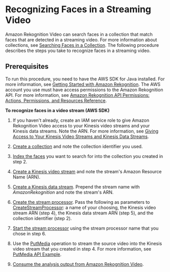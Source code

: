 # Recognizing Faces in a Streaming Video<a name="recognize-faces-in-a-video-stream"></a>

Amazon Rekognition Video can search faces in a collection that match faces that are detected in a streaming video\. For more information about collections, see [Searching Faces in a Collection](collections.md)\. The following procedure describes the steps you take to recognize faces in a streaming video\.

## Prerequisites<a name="streaming-video-prerequisites"></a>

To run this procedure, you need to have the AWS SDK for Java installed\. For more information, see [Getting Started with Amazon Rekognition](getting-started.md)\. The AWS account you use must have access permissions to the Amazon Rekognition API\. For more information, see [Amazon Rekognition API Permissions: Actions, Permissions, and Resources Reference](api-permissions-reference.md)\. 

**To recognize faces in a video stream \(AWS SDK\)**

1. If you haven't already, create an IAM service role to give Amazon Rekognition Video access to your Kinesis video streams and your Kinesis data streams\. Note the ARN\. For more information, see [Giving Access to Your Kinesis Video Streams and Kinesis Data Streams](api-streaming-video-roles.md#api-streaming-video-roles-all-stream)\.

1. [Create a collection](create-collection-procedure.md) and note the collection identifier you used\.

1. [Index the faces](add-faces-to-collection-procedure.md) you want to search for into the collection you created in step 2\.

1. [Create a Kinesis video stream](https://docs.aws.amazon.com/kinesisvideostreams/latest/dg/gs-createstream.html) and note the stream's Amazon Resource Name \(ARN\)\.

1. [Create a Kinesis data stream](https://docs.aws.amazon.com/streams/latest/dev/learning-kinesis-module-one-create-stream.html)\. Prepend the stream name with *AmazonRekognition* and note the stream's ARN\.

1. [Create the stream processor](streaming-video-starting-analysis.md#streaming-video-creating-stream-processor)\. Pass the following as parameters to [CreateStreamProcessor](API_CreateStreamProcessor.md): a name of your choosing, the Kinesis video stream ARN \(step 4\), the Kinesis data stream ARN \(step 5\), and the collection identifier \(step 2\)\.

1. [Start the stream processor](streaming-video-starting-analysis.md#streaming-video-starting-stream-processor.title) using the stream processor name that you chose in step 6\.

1. Use the [PutMedia](https://docs.aws.amazon.com/kinesisvideostreams/latest/dg/API_dataplane_PutMedia.html) operation to stream the source video into the Kinesis video stream that you created in step 4\. For more information, see [PutMedia API Example](https://docs.aws.amazon.com/kinesisvideostreams/latest/dg/examples-putmedia.html)\.

1. [Consume the analysis output from Amazon Rekognition Video](streaming-video-kinesis-output.md)\.